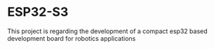 # ESP32-S3
This project is regarding the development of a compact esp32 based development board for robotics applications
